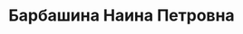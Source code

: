 ---
title: Барбашина Наина Петровна
position: 'Старшая акушерка'
education:
    basic:
        level: 'Среднее профессиональное'
        org: 'Автономное образовательное учреждение среднего профессионального образования Республики Карелия “Петрозаводский базовый медицинский колледж”'
        date: '2015 г.'
        speciality: 'Акушерское дело'
        qualification: 'Акушерка'
    additional:
        speciality: 'Акушерское дело'
        date: '28.02.2025'

order: 1
---